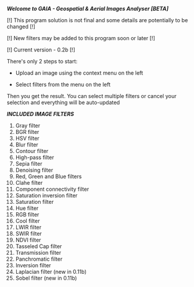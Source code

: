***Welcome to GAIA - Geospatial & Aerial Images Analyser [BETA]***

[!] This program solution is not final and some details are potentially to be changed [!]

[!] New filters may be added to this program soon or later [!]

[!] Current version - 0.2b [!]

There's only 2 steps to start:
   - Upload an image using the context menu on the left

   - Select filters from the menu on the left

Then you get the result. You can select multiple filters or cancel your selection and everything will be auto-updated


***INCLUDED IMAGE FILTERS***

1) Gray filter
2) BGR filter
3) HSV filter
4) Blur filter
5) Contour filter
6) High-pass filter
7) Sepia filter
8) Denoising filter
9) Red, Green and Blue filters
10) Clahe filter
11) Component connectivity filter
12) Saturation inversion filter
13) Saturation filter
14) Hue filter
15) RGB filter
16) Cool filter
17) LWIR filter
18) SWIR filter
19) NDVI filter
20) Tasseled Cap filter
21) Transmission filter
22) Panchromatic filter
23) Inversion filter
24) Laplacian filter (new in 0.11b)
25) Sobel filter (new in 0.11b)
